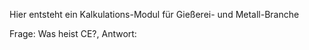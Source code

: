Hier entsteht ein Kalkulations-Modul für Gießerei- und Metall-Branche

Frage: Was heist CE?, Antwort:
